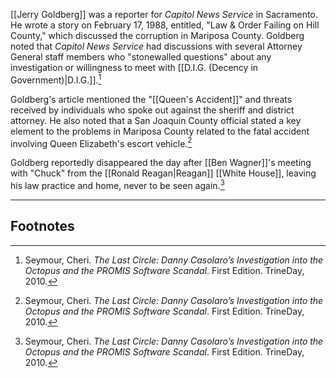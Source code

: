 [[Jerry Goldberg]] was a reporter for *Capitol News Service* in Sacramento. He wrote a story on February 17, 1988, entitled, "Law & Order Failing on Hill County," which discussed the corruption in Mariposa County. Goldberg noted that *Capitol News Service* had discussions with several Attorney General staff members who "stonewalled questions" about any investigation or willingness to meet with [[D.I.G. (Decency in Government)|D.I.G.]].[^1]

Goldberg's article mentioned the "[[Queen's Accident]]" and threats received by individuals who spoke out against the sheriff and district attorney. He also noted that a San Joaquin County official stated a key element to the problems in Mariposa County related to the fatal accident involving Queen Elizabeth's escort vehicle.[^1]

Goldberg reportedly disappeared the day after [[Ben Wagner]]'s meeting with "Chuck" from the [[Ronald Reagan|Reagan]] [[White House]], leaving his law practice and home, never to be seen again.[^1]

---
## Footnotes

[^1]: Seymour, Cheri. *The Last Circle: Danny Casolaro’s Investigation into the Octopus and the PROMIS Software Scandal*. First Edition. TrineDay, 2010.